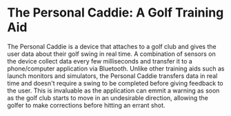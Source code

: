 # The Personal Caddie: A Golf Training Aid

The Personal Caddie is a device that attaches to a golf club and gives the user data about their golf swing in real time. A combination of sensors on the device collect data every few milliseconds and transfer it to a phone/computer application via Bluetooth. Unlike other training aids such as launch monitors and simulators, the Personal Caddie transfers data in real time and doesn't require a swing to be completed before giving feedback to the user. This is invaluable as the application can emmit a warning as soon as the golf club starts to move in an undesirable direction, allowing the golfer to make corrections before hitting an errant shot.
